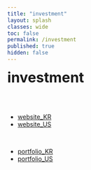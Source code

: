 ```yaml
---
title: "investment"
layout: splash
classes: wide
toc: false
permalink: /investment
published: true
hidden: false
---
```


<font size="6"><span style="font-weight:bold;"> investment </span></font>

<br>
<br>

- [website_KR](/investment/website_KR)
- [website_US](/investment/website_US)

<br>


- [portfolio_KR](/investment/portfolio_KR)
- [portfolio_US](/investment/portfolio_US)
